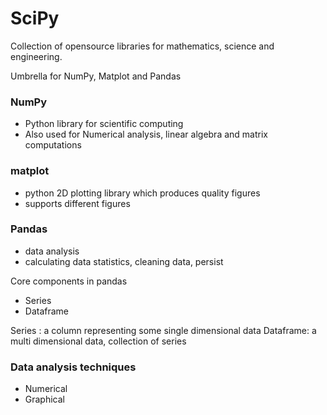 # SciPy

Collection of opensource libraries for mathematics, science and engineering.

Umbrella for NumPy, Matplot and Pandas

### NumPy

- Python library for scientific computing
- Also used for Numerical analysis, linear algebra and matrix computations

### matplot

- python 2D plotting library which produces quality figures
- supports different figures

### Pandas

- data analysis
- calculating data statistics, cleaning data, persist 

Core components in pandas

- Series
- Dataframe

Series : a column representing some single dimensional data
Dataframe: a multi dimensional data, collection of series 

### Data analysis techniques

- Numerical 
- Graphical